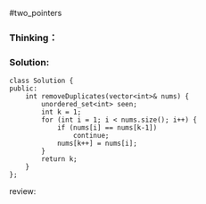 #two_pointers
### Thinking：

### Solution:

```
class Solution {
public:
	int removeDuplicates(vector<int>& nums) {
		unordered_set<int> seen;
		int k = 1;
		for (int i = 1; i < nums.size(); i++) {
			if (nums[i] == nums[k-1])
				continue;
			nums[k++] = nums[i];
		}
		return k;
	}
};
```

review: